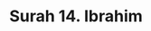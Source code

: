 ---
title       : "Surah 14. Ibrahim"
DATE        : 7/25/2018 9:18:17 AM
draft       : false
TYPE        : "quran"

BookCode    : "ARB"
SurahNumber : "14"
TotalAyah   : "52"
---